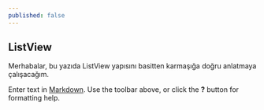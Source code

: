 ```yaml
---
published: false
---
```

## ListView

Merhabalar, bu yazıda ListView yapısını basitten karmaşığa doğru anlatmaya çalışacağım.








Enter text in [Markdown](http://daringfireball.net/projects/markdown/). Use the toolbar above, or click the **?** button for formatting help.
